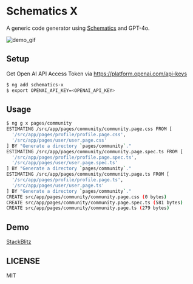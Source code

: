 # Schematics X

A generic code generator using [Schematics](https://www.npmjs.com/package/@angular-devkit/schematics) and GPT-4o.

![demo_gif](https://github.com/nontangent/ng-atomic/blob/main/ng-atomic/schematics-x/demo.gif?raw=true)


## Setup
Get Open AI API Access Token via https://platform.openai.com/api-keys

```sh
$ ng add schematics-x
$ export OPENAI_API_KEY=<OPENAI_API_KEY>
```

## Usage
```sh
$ ng g x pages/community
ESTIMATING /src/app/pages/community/community.page.css FROM [
  '/src/app/pages/profile/profile.page.css',
  '/src/app/pages/user/user.page.css'
] BY "Generate a directory `pages/community`."
ESTIMATING /src/app/pages/community/community.page.spec.ts FROM [
  '/src/app/pages/profile/profile.page.spec.ts',
  '/src/app/pages/user/user.page.spec.ts'
] BY "Generate a directory `pages/community`."
ESTIMATING /src/app/pages/community/community.page.ts FROM [
  '/src/app/pages/profile/profile.page.ts',
  '/src/app/pages/user/user.page.ts'
] BY "Generate a directory `pages/community`."
CREATE src/app/pages/community/community.page.css (0 bytes)
CREATE src/app/pages/community/community.page.spec.ts (581 bytes)
CREATE src/app/pages/community/community.page.ts (279 bytes)
```

## Demo

[StackBlitz](https://stackblitz.com/~/github.com/nontangent/schematics-x-demo)

## LICENSE

MIT
